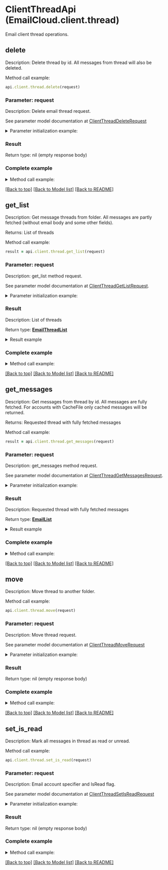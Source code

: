 # ClientThreadApi (EmailCloud.client.thread)

Email client thread operations.

<a name="delete"></a>
## delete

Description: Delete thread by id. All messages from thread will also be deleted.             

Method call example:
```ruby
api.client.thread.delete(request)
```

### Parameter: request

Description: Delete email thread request.

See parameter model documentation at [ClientThreadDeleteRequest](ClientThreadDeleteRequest.md)

<details>
    <summary>Parameter initialization example:</summary>
    
```ruby
request = ClientThreadDeleteRequest.new(
  folder: 'INBOX/SubFolder',
  thread_id: '5',
  account_location: StorageFileLocation.new(
    file_name: 'email.account',
    storage: 'First Storage',
    folder_path: 'file/location/folder/on/storage'))
```

</details>

### Result

Return type: nil (empty response body)

### Complete example

<details>
    <summary>Method call example:</summary>

```ruby
api = EmailCloud.new(client_secret, client_id)

// Prepare parameters:
request = ClientThreadDeleteRequest.new(
  folder: 'INBOX/SubFolder',
  thread_id: '5',
  account_location: StorageFileLocation.new(
    file_name: 'email.account',
    storage: 'First Storage',
    folder_path: 'file/location/folder/on/storage'))

// Call method:
api.client.thread.delete(request)
```

</details>

[[Back to top]](#) [[Back to Model list]](Models.md) [[Back to README]](README.md)
<a name="get_list"></a>
## get_list

Description: Get message threads from folder. All messages are partly fetched (without email body and some other fields).             

Returns: List of threads

Method call example:
```ruby
result = api.client.thread.get_list(request)
```

### Parameter: request

Description: get_list method request.

See parameter model documentation at [ClientThreadGetListRequest](ClientThreadGetListRequest.md).

<details>
    <summary>Parameter initialization example:</summary>
    
```ruby
request = ClientThreadGetListRequest.new(
    folder: 'INBOX/SubFolder',
    account: 'email.account',
    storage: 'First Storage',
    account_storage_folder: 'email/account/location/on/storage')
```

</details>

### Result

Description: List of threads

Return type: [**EmailThreadList**](EmailThreadList.md)

<details>
    <summary>Result example</summary>

```ruby
result = EmailThreadList.new(
  value: [
    EmailThread.new(
      id: '123',
      subject: 'Some email subject',
      messages: [
        EmailDto.new(
          date: DateTime.now,
          from: MailAddress.new(
            address: 'from@aspose.com'),
          message_id: '1',
          subject: 'Some email subject',
          to: [
            MailAddress.new(
              address: 'to@aspose.com')]),
        EmailDto.new(
          date: DateTime.now,
          from: MailAddress.new(
            address: 'from@aspose.com'),
          message_id: '3',
          subject: 'Re: Some email subject',
          to: [
            MailAddress.new(
              address: 'to@aspose.com')])])])
```
</details>

### Complete example

<details>
    <summary>Method call example:</summary>

```ruby
api = EmailCloud.new(client_secret, client_id)

// Prepare parameters:
request = ClientThreadGetListRequest.new(
    folder: 'INBOX/SubFolder',
    account: 'email.account',
    storage: 'First Storage',
    account_storage_folder: 'email/account/location/on/storage')

// Call method:
result = api.client.thread.get_list(request)

// Result example:
result = EmailThreadList.new(
  value: [
    EmailThread.new(
      id: '123',
      subject: 'Some email subject',
      messages: [
        EmailDto.new(
          date: DateTime.now,
          from: MailAddress.new(
            address: 'from@aspose.com'),
          message_id: '1',
          subject: 'Some email subject',
          to: [
            MailAddress.new(
              address: 'to@aspose.com')]),
        EmailDto.new(
          date: DateTime.now,
          from: MailAddress.new(
            address: 'from@aspose.com'),
          message_id: '3',
          subject: 'Re: Some email subject',
          to: [
            MailAddress.new(
              address: 'to@aspose.com')])])])
```

</details>

[[Back to top]](#) [[Back to Model list]](Models.md) [[Back to README]](README.md)
<a name="get_messages"></a>
## get_messages

Description: Get messages from thread by id. All messages are fully fetched. For accounts with CacheFile only cached messages will be returned.             

Returns: Requested thread with fully fetched messages

Method call example:
```ruby
result = api.client.thread.get_messages(request)
```

### Parameter: request

Description: get_messages method request.

See parameter model documentation at [ClientThreadGetMessagesRequest](ClientThreadGetMessagesRequest.md).

<details>
    <summary>Parameter initialization example:</summary>
    
```ruby
request = ClientThreadGetMessagesRequest.new(
    thread_id: '5',
    account: 'email.account',
    folder: 'INBOX',
    storage: 'First Storage',
    account_storage_folder: 'email/account/location/on/storage')
```

</details>

### Result

Description: Requested thread with fully fetched messages

Return type: [**EmailList**](EmailList.md)

<details>
    <summary>Result example</summary>

```ruby
result = 
```
</details>

### Complete example

<details>
    <summary>Method call example:</summary>

```ruby
api = EmailCloud.new(client_secret, client_id)

// Prepare parameters:
request = ClientThreadGetMessagesRequest.new(
    thread_id: '5',
    account: 'email.account',
    folder: 'INBOX',
    storage: 'First Storage',
    account_storage_folder: 'email/account/location/on/storage')

// Call method:
result = api.client.thread.get_messages(request)

// Result example:
result = 
```

</details>

[[Back to top]](#) [[Back to Model list]](Models.md) [[Back to README]](README.md)
<a name="move"></a>
## move

Description: Move thread to another folder.             

Method call example:
```ruby
api.client.thread.move(request)
```

### Parameter: request

Description: Move thread request.

See parameter model documentation at [ClientThreadMoveRequest](ClientThreadMoveRequest.md)

<details>
    <summary>Parameter initialization example:</summary>
    
```ruby
request = ClientThreadMoveRequest.new(
  destination_folder: 'INBOX/SubFolder',
  thread_id: '5',
  account_location: StorageFileLocation.new(
    file_name: 'email.account',
    storage: 'First Storage',
    folder_path: 'file/location/folder/on/storage'))
```

</details>

### Result

Return type: nil (empty response body)

### Complete example

<details>
    <summary>Method call example:</summary>

```ruby
api = EmailCloud.new(client_secret, client_id)

// Prepare parameters:
request = ClientThreadMoveRequest.new(
  destination_folder: 'INBOX/SubFolder',
  thread_id: '5',
  account_location: StorageFileLocation.new(
    file_name: 'email.account',
    storage: 'First Storage',
    folder_path: 'file/location/folder/on/storage'))

// Call method:
api.client.thread.move(request)
```

</details>

[[Back to top]](#) [[Back to Model list]](Models.md) [[Back to README]](README.md)
<a name="set_is_read"></a>
## set_is_read

Description: Mark all messages in thread as read or unread.             

Method call example:
```ruby
api.client.thread.set_is_read(request)
```

### Parameter: request

Description: Email account specifier and IsRead flag.

See parameter model documentation at [ClientThreadSetIsReadRequest](ClientThreadSetIsReadRequest.md)

<details>
    <summary>Parameter initialization example:</summary>
    
```ruby
request = ClientThreadSetIsReadRequest.new(
  is_read: true,
  folder: 'INBOX',
  thread_id: '5',
  account_location: StorageFileLocation.new(
    file_name: 'email.account',
    storage: 'First Storage',
    folder_path: 'file/location/folder/on/storage'))
```

</details>

### Result

Return type: nil (empty response body)

### Complete example

<details>
    <summary>Method call example:</summary>

```ruby
api = EmailCloud.new(client_secret, client_id)

// Prepare parameters:
request = ClientThreadSetIsReadRequest.new(
  is_read: true,
  folder: 'INBOX',
  thread_id: '5',
  account_location: StorageFileLocation.new(
    file_name: 'email.account',
    storage: 'First Storage',
    folder_path: 'file/location/folder/on/storage'))

// Call method:
api.client.thread.set_is_read(request)
```

</details>

[[Back to top]](#) [[Back to Model list]](Models.md) [[Back to README]](README.md)

